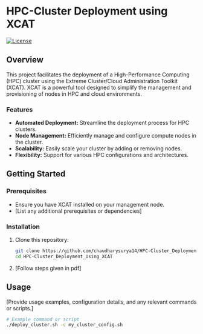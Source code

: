 # HPC-Cluster Deployment using XCAT

[![License](https://img.shields.io/badge/License-MIT-blue.svg)](LICENSE)

## Overview

This project facilitates the deployment of a High-Performance Computing (HPC) cluster using the Extreme Cluster/Cloud Administration Toolkit (XCAT). XCAT is a powerful tool designed to simplify the management and provisioning of nodes in HPC and cloud environments.

### Features

- **Automated Deployment:** Streamline the deployment process for HPC clusters.
- **Node Management:** Efficiently manage and configure compute nodes in the cluster.
- **Scalability:** Easily scale your cluster by adding or removing nodes.
- **Flexibility:** Support for various HPC configurations and architectures.

## Getting Started

### Prerequisites

- Ensure you have XCAT installed on your management node.
- [List any additional prerequisites or dependencies]

### Installation

1. Clone this repository:

    ```bash
    git clone https://github.com/chaudharysurya14/HPC-Cluster_Deployment_Using_XCAT.git
    cd HPC-Cluster_Deployment_Using_XCAT
    ```

2. [Follow steps given in pdf]

## Usage

[Provide usage examples, configuration details, and any relevant commands or scripts.]

```bash
# Example command or script
./deploy_cluster.sh -c my_cluster_config.sh
